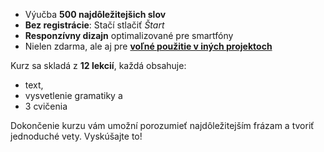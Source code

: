 - Výučba **500 najdôležitejšich slov**
- **Bez registrácie**: Stačí stlačiť *Štart*
- **Responzívny dizajn** optimalizované pre smartfóny
- Nielen zdarma, ale aj pre **[voľné použitie v iných projektoch](https://github.com/Esperanto/kurso-zagreba-metodo)**

Kurz sa skladá z **12 lekcií**, každá obsahuje:

- text,
- vysvetlenie gramatiky a 
- 3 cvičenia

Dokončenie kurzu vám umožní porozumieť najdôležitejším frázam a tvoriť jednoduché vety. Vyskúšajte to!

